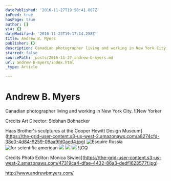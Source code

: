 ```yaml
---
datePublished: '2016-11-27T19:58:41.867Z'
inFeed: true
hasPage: true
author: []
via: {}
dateModified: '2016-11-23T19:17:14.258Z'
title: Andrew B. Myers
publisher: {}
description: Canadian photographer living and working in New York City.
starred: false
sourcePath: _posts/2016-11-27-andrew-b-myers.md
url: andrew-b-myers/index.html
_type: Article

---
```

# Andrew B. Myers

Canadian photographer living and working in New York City.
![New Yorker

Credits Art Director: Siobhan Bohnacker

Haas Brother's sculptures at the Cooper Hewitt Design Museum](https://the-grid-user-content.s3-us-west-2.amazonaws.com/a8274cfd-38c0-4d84-9259-09aa9fd0aed4.jpg)
![Esquire Russia](https://the-grid-user-content.s3-us-west-2.amazonaws.com/1a29261f-2c75-4dd8-badc-4fcc6428bd16.jpg)
![for scientific american](https://the-grid-user-content.s3-us-west-2.amazonaws.com/9e5a006a-6ad1-44ad-9176-8530f465f1e9.jpg)
![](https://the-grid-user-content.s3-us-west-2.amazonaws.com/0b1bb138-003a-41a2-9910-b9b54a4e8aa8.jpg)
![](https://the-grid-user-content.s3-us-west-2.amazonaws.com/e390c78d-b204-492d-bf4c-12aa5eac1aac.jpg)
![](https://the-grid-user-content.s3-us-west-2.amazonaws.com/57040447-c3fe-45a8-8625-b9df9ec269f8.jpg)
![GQ

Credits	Photo Editor: Monica Siwiec](https://the-grid-user-content.s3-us-west-2.amazonaws.com/47319ca4-dfae-4432-86a3-dedf1623577f.jpg)

http://www.andrewbmyers.com/